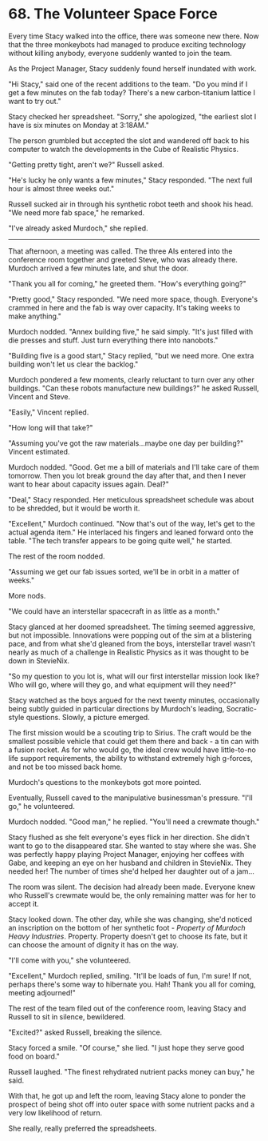 # 68. The Volunteer Space Force

Every time Stacy walked into the office, there was someone new there. Now that the three monkeybots had managed to produce exciting technology without killing anybody, everyone suddenly wanted to join the team.

As the Project Manager, Stacy suddenly found herself inundated with work.

"Hi Stacy," said one of the recent additions to the team. "Do you mind if I get a few minutes on the fab today? There's a new carbon-titanium lattice I want to try out."

Stacy checked her spreadsheet. "Sorry," she apologized, "the earliest slot I have is six minutes on Monday at 3:18AM."

The person grumbled but accepted the slot and wandered off back to his computer to watch the developments in the Cube of Realistic Physics.

"Getting pretty tight, aren't we?" Russell asked.

"He's lucky he only wants a few minutes," Stacy responded. "The next full hour is almost three weeks out."

Russell sucked air in through his synthetic robot teeth and shook his head. "We need more fab space," he remarked.

"I've already asked Murdoch," she replied.

---

That afternoon, a meeting was called. The three AIs entered into the conference room together and greeted Steve, who was already there. Murdoch arrived a few minutes late, and shut the door.

"Thank you all for coming," he greeted them. "How's everything going?"

"Pretty good," Stacy responded. "We need more space, though. Everyone's crammed in here and the fab is way over capacity. It's taking weeks to make anything."

Murdoch nodded. "Annex building five," he said simply. "It's just filled with die presses and stuff. Just turn everything there into nanobots."

"Building five is a good start," Stacy replied, "but we need more. One extra building won't let us clear the backlog."

Murdoch pondered a few moments, clearly reluctant to turn over any other buildings. "Can these robots manufacture new buildings?" he asked Russell, Vincent and Steve.

"Easily," Vincent replied.

"How long will that take?"

"Assuming you've got the raw materials...maybe one day per building?" Vincent estimated.

Murdoch nodded. "Good. Get me a bill of materials and I'll take care of them tomorrow. Then you lot break ground the day after that, and then I never want to hear about capacity issues again. Deal?"

"Deal," Stacy responded. Her meticulous spreadsheet schedule was about to be shredded, but it would be worth it.

"Excellent," Murdoch continued. "Now that's out of the way, let's get to the actual agenda item." He interlaced his fingers and leaned forward onto the table. "The tech transfer appears to be going quite well," he started.

The rest of the room nodded.

"Assuming we get our fab issues sorted, we'll be in orbit in a matter of weeks."

More nods.

"We could have an interstellar spacecraft in as little as a month."

Stacy glanced at her doomed spreadsheet. The timing seemed aggressive, but not impossible. Innovations were popping out of the sim at a blistering pace, and from what she'd gleaned from the boys, interstellar travel wasn't nearly as much of a challenge in Realistic Physics as it was thought to be down in StevieNix.

"So my question to you lot is, what will our first interstellar mission look like? Who will go, where will they go, and what equipment will they need?"

Stacy watched as the boys argued for the next twenty minutes, occasionally being subtly guided in particular directions by Murdoch's leading, Socratic-style questions. Slowly, a picture emerged.

The first mission would be a scouting trip to Sirius. The craft would be the smallest possible vehicle that could get them there and back - a tin can with a fusion rocket. As for who would go, the ideal crew would have little-to-no life support requirements, the ability to withstand extremely high g-forces, and not be too missed back home.

Murdoch's questions to the monkeybots got more pointed.

Eventually, Russell caved to the manipulative businessman's pressure. "I'll go," he volunteered.

Murdoch nodded. "Good man," he replied. "You'll need a crewmate though."

Stacy flushed as she felt everyone's eyes flick in her direction. She didn't want to go to the disappeared star. She wanted to stay where she was. She was perfectly happy playing Project Manager, enjoying her coffees with Gabe, and keeping an eye on her husband and children in StevieNix. They needed her! The number of times she'd helped her daughter out of a jam...

The room was silent. The decision had already been made. Everyone knew who Russell's crewmate would be, the only remaining matter was for her to accept it.

Stacy looked down. The other day, while she was changing, she'd noticed an inscription on the bottom of her synthetic foot - _Property of Murdoch Heavy Industries_. Property. Property doesn't get to choose its fate, but it can choose the amount of dignity it has on the way.

"I'll come with you," she volunteered.

"Excellent," Murdoch replied, smiling. "It'll be loads of fun, I'm sure! If not, perhaps there's some way to hibernate you. Hah! Thank you all for coming, meeting adjourned!"

The rest of the team filed out of the conference room, leaving Stacy and Russell to sit in silence, bewildered.

"Excited?" asked Russell, breaking the silence.

Stacy forced a smile. "Of course," she lied. "I just hope they serve good food on board."

Russell laughed. "The finest rehydrated nutrient packs money can buy," he said.

With that, he got up and left the room, leaving Stacy alone to ponder the prospect of being shot off into outer space with some nutrient packs and a very low likelihood of return.

She really, really preferred the spreadsheets.
